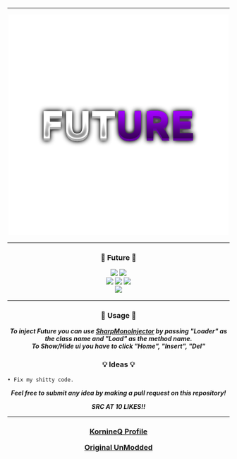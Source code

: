 -----

<p align= "center">
  <kbd>
    <img  src="https://github.com/KornineQ/Future/blob/main/future.png?raw=true">
  </kbd>
</p>

-----

### <p align="center">💙 Future 💙</p>
<p align= "center">
  <img src="https://img.shields.io/github/last-commit/KornineQ/Future">
  <img src="https://img.shields.io/github/license/waxnet/KornineQ/Future">
  <br>
  <img src="https://img.shields.io/github/stars/KornineQ/Future">
  <img src="https://img.shields.io/github/forks/KornineQ/Future">
  <img src="https://img.shields.io/github/downloads/KornineQ/Future/total.svg">
  <br>
  <img src="https://img.shields.io/github/languages/top/KornineQ/Future">
</p>

-----

### <p align="center">🔑 Usage 🔑</p>
<p align="center"><i><b>
To inject Future you can use <a href="https://github.com/warbler/SharpMonoInjector">SharpMonoInjector</a>
by passing "Loader" as the class name and "Load" as the method name.
<br>
To Show/Hide ui you have to click "Home", "Insert", "Del"
</b></i></p>


### <p align="center">💡 Ideas 💡</p>

    • Fix my shitty code.

<p align="center"><i><b>Feel free to submit any idea by making a pull request on this repository!</b></i></p>
<p align="center"><i><b>SRC AT 10 LIKES!!</b></i></p>

-----

### <p align="center"><a href="https://github.com/KornineQ">KornineQ Profile</a></p> <p align="center"><a href="https://github.com/waxnet/NetWare/">Original UnModded</a></p> 
